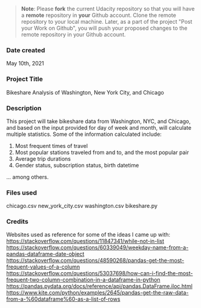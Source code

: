 >**Note**: Please **fork** the current Udacity repository so that you will have a **remote** repository in **your** Github account. Clone the remote repository to your local machine. Later, as a part of the project "Post your Work on Github", you will push your proposed changes to the remote repository in your Github account.

### Date created
May 10th, 2021

### Project Title
Bikeshare Analysis of Washington, New York City, and Chicago

### Description
This project will take bikeshare data from Washington, NYC, and Chicago, and based on the input provided for day of week and month, will calculate multiple statistics.  Some of the information calculated include:
1)  Most frequent times of travel
2)  Most popular stations traveled from and to, and the most popular pair
3)  Average trip durations
4)  Gender status, subscription status, birth datetime

... among others.

### Files used
chicago.csv
new_york_city.csv
washington.csv
bikeshare.py

### Credits
Websites used as reference for some of the ideas I came up with:
https://stackoverflow.com/questions/11847341/while-not-in-list
https://stackoverflow.com/questions/60339049/weekday-name-from-a-pandas-dataframe-date-object
https://stackoverflow.com/questions/48590268/pandas-get-the-most-frequent-values-of-a-column
https://stackoverflow.com/questions/53037698/how-can-i-find-the-most-frequent-two-column-combination-in-a-dataframe-in-python
https://pandas.pydata.org/docs/reference/api/pandas.DataFrame.iloc.html
https://www.kite.com/python/examples/2645/pandas-get-the-raw-data-from-a-%60dataframe%60-as-a-list-of-rows
